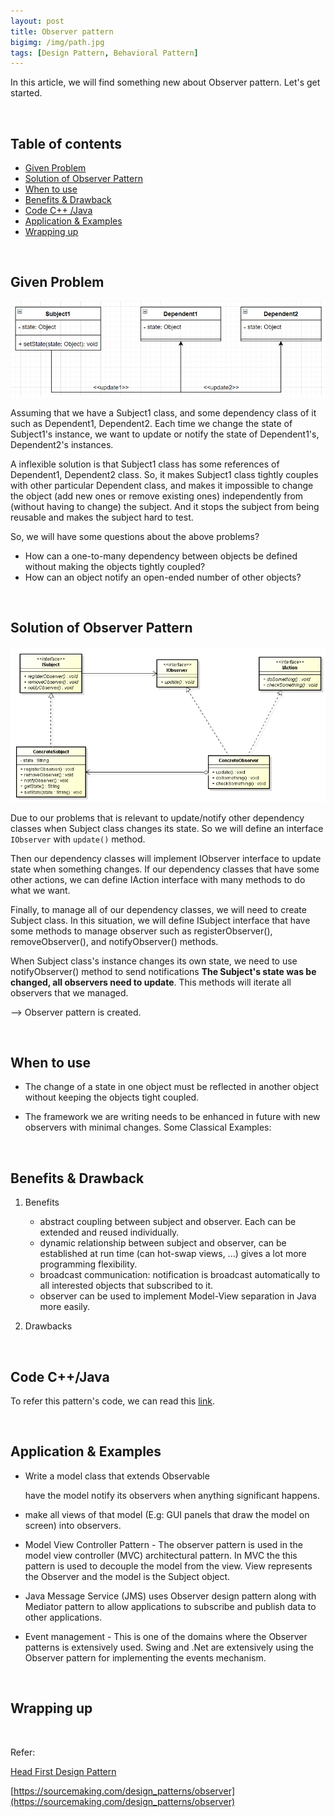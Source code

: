 ```yaml
---
layout: post
title: Observer pattern
bigimg: /img/path.jpg
tags: [Design Pattern, Behavioral Pattern]
---
```


In this article, we will find something new about Observer pattern. Let's get started.

<br>

## Table of contents
- [Given Problem](#given-problem)
- [Solution of Observer Pattern](#solution-of-observer-pattern)
- [When to use](#when-to-use)
- [Benefits & Drawback](#benefits-&-drawback)
- [Code C++ /Java](#code-c++-java)
- [Application & Examples](#application-&-examples)
- [Wrapping up](#wrapping-up)


<br>

## Given Problem

![](../img/design-pattern/observer-pattern/problem-observer-pattern.png)

Assuming that we have a Subject1 class, and some dependency class of it such as Dependent1, Dependent2. Each time we change the state of Subject1's instance, we want to update or notify the state of Dependent1's, Dependent2's instances.

A inflexible solution is that Subject1 class has some references of Dependent1, Dependent2 class. So, it makes Subject1 class tightly couples with other particular Dependent class, and makes it impossible to change the object (add new ones or remove existing ones) independently from (without having to change) the subject. And it stops the subject from being reusable and makes the subject hard to test.

So, we will have some questions about the above problems?
- How can a one-to-many dependency between objects be defined without making the objects tightly coupled?
- How can an object notify an open-ended number of other objects?

<br>

## Solution of Observer Pattern

![](../img/design-pattern/observer-pattern/Observer-pattern.png)

Due to our problems that is relevant to update/notify other dependency classes when Subject class changes its state. So we will define an interface ```IObserver``` with ```update()``` method.

Then our dependency classes will implement IObserver interface to update state when something changes. If our dependency classes that have some other actions, we can define IAction interface with many methods to do what we want.

Finally, to manage all of our dependency classes, we will need to create Subject class. In this situation, we will define ISubject interface that have some methods to manage observer such as registerObserver(), removeObserver(), and notifyObserver() methods.

When Subject class's instance changes its own state, we need to use notifyObserver() method to send notifications **The Subject's state was be changed, all observers need to update**. This methods will iterate all observers that we managed.

--> Observer pattern is created.

<br>

## When to use
- The change of a state in one object must be reflected in another object without keeping the objects tight coupled.

- The framework we are writing needs to be enhanced in future with new observers with minimal changes.
Some Classical Examples:

<br>

## Benefits & Drawback
1. Benefits

    - abstract coupling between subject and observer. Each can be extended and reused individually.
    - dynamic relationship between subject and observer, can be established at run time (can hot-swap views, ...) gives a lot more programming flexibility.
    - broadcast communication: notification is broadcast automatically to all interested objects that subscribed to it.
    - observer can be used to implement Model-View separation in Java more easily.

2. Drawbacks


<br>

## Code C++/Java

To refer this pattern's code, we can read this [link](https://github.com/DucManhPhan/Design-Pattern/tree/master/Behavioral-Pattern/observer-pattern/src/Java).


<br>

## Application & Examples
- Write a model class that extends Observable

    have the model notify its observers when anything significant happens.

- make all views of that model (E.g: GUI panels that draw the model on screen) into observers.

- Model View Controller Pattern - The observer pattern is used in the model view controller (MVC) architectural pattern. In MVC the this pattern is used to decouple the model from the view. View represents the Observer and the model is the Subject object.

- Java Message Service (JMS) uses Observer design pattern along with Mediator pattern to allow applications to subscribe and publish data to other applications.

- Event management - This is one of the domains where the Observer patterns is extensively used. Swing and .Net are extensively using the Observer pattern for implementing the events mechanism.

<br>

## Wrapping up




<br>

Refer: 

[Head First Design Pattern]()

[https://sourcemaking.com/design_patterns/observer](https://sourcemaking.com/design_patterns/observer)

